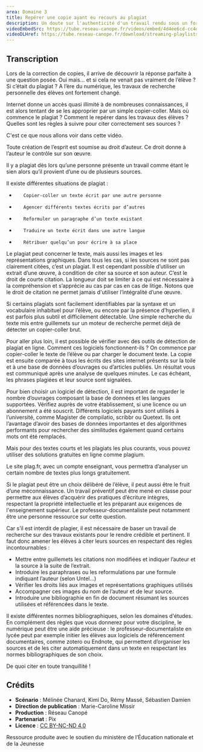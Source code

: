 ```yaml
---
area: Domaine 3
title: Repérer une copie ayant eu recours au plagiat
description: Un doute sur l'authenticité d'un travail rendu sous un format numérique ? Dans cette vidéo, quelques solutions pour estimer rapidement si un élève est auteur de plagiat et des pistes pour sensibiliser ses élèves à ce sujet !
videoEmbedSrc: https://tube.reseau-canope.fr/videos/embed/4d4ee6cd-cc4d-4253-9269-979a89835099
videoDLHref: https://tube.reseau-canope.fr/download/streaming-playlists/hls/videos/4d4ee6cd-cc4d-4253-9269-979a89835099-1080-fragmented.mp4
---
```


## Transcription

Lors de la correction de copies, il arrive de découvrir la réponse parfaite à une question posée. Oui mais… et si cela ne venait pas vraiment de l’élève ? Si c’était du plagiat ?
A l’ère du numérique, les travaux de recherche personnelle des élèves ont fortement changé.

Internet donne un accès quasi illimité à de nombreuses connaissances, il est alors tentant de se les approprier par un simple copier-coller.
Mais où commence le plagiat ?
Comment le repérer dans les travaux des élèves ?
Quelles sont les règles à suivre pour citer correctement ses sources ?

C'est ce que nous allons voir dans cette vidéo.

Toute création de l’esprit est soumise au droit d’auteur. Ce droit donne à l’auteur le contrôle sur son œuvre.

Il y a plagiat dès lors qu’une personne présente un travail comme étant le sien alors qu’il provient d’une ou de plusieurs sources.

Il existe différentes situations de plagiat :
-        Copier-coller un texte écrit par une autre personne
-        Agencer différents textes écrits par d’autres
-        Reformuler un paragraphe d’un texte existant
-        Traduire un texte écrit dans une autre langue
-        Rétribuer quelqu’un pour écrire à sa place

Le plagiat peut concerner le texte, mais aussi les images et les représentations graphiques. Dans tous les cas, si les sources ne sont pas clairement citées, c’est un plagiat.
​​Il est cependant possible d’utiliser un extrait d’une œuvre, à condition de citer sa source et son auteur.  C’est le droit de courte citation. La longueur doit se limiter à ce qui est nécessaire à la compréhension et s’apprécie au cas par cas en cas de litige. Notons que le droit de citation ne permet jamais d'utiliser l’intégralité d’une œuvre.

Si certains plagiats sont facilement identifiables par la syntaxe et un vocabulaire inhabituel pour l’élève, ou encore par la présence d’hyperlien, il est parfois plus subtil et difficilement détectable.
Une simple recherche du texte mis entre guillemets sur un moteur de recherche permet déjà de détecter un copier-coller brut.

Pour aller plus loin, il est possible de vérifier avec des outils de détection de plagiat en ligne.
Comment ces logiciels fonctionnent-ils ?
On commence par copier-coller le texte de l’élève ou par charger le document texte.
La copie est ensuite comparée à tous les écrits des sites internet présents sur la toile et à une base de données d’ouvrages ou d’articles publiés. Un résultat vous est communiqué après une analyse de quelques minutes. Le cas échéant, les phrases plagiées et leur source sont signalées.

Pour bien choisir un logiciel de détection, il est important de regarder le nombre d’ouvrages composant la base de données et les langues supportées. Vérifiez auprès de votre établissement, si une licence ou un abonnement a été souscrit.
Différents logiciels payants sont utilisés à l’université, comme Magister de compilatio, scribbr ou Quetext.  Ils ont l’avantage d’avoir des bases de données importantes et des algorithmes performants pour rechercher des similitudes également quand certains mots ont été remplacés.

Mais pour des textes courts et les plagiats les plus courants, vous pouvez utiliser des solutions gratuites en ligne comme plagium.

Le site plag.fr, avec un compte enseignant, vous permettra d’analyser un certain nombre de textes plus longs gratuitement.

Si le plagiat peut être un choix délibéré de l’élève, il peut aussi être le fruit d’une méconnaissance. Un travail préventif peut être mené en classe pour permettre aux élèves d’acquérir des pratiques d’écriture intègres, respectant la propriété intellectuelle et les préparant aux exigences de l'enseignement supérieur.
Le professeur-documentaliste peut notamment être une personne ressource sur cette question.

Car s’il est interdit de plagier, il est nécessaire de baser un travail de recherche sur des travaux existants pour le rendre crédible et pertinent. Il faut donc amener les élèves à citer leurs sources en respectant des règles incontournables :
-  Mettre entre guillemets les citations non modifiées et indiquer l’auteur et la source à la suite de l’extrait.
-  Introduire les paraphrases ou les reformulations par une formule indiquant l’auteur (selon Untel…)
-  Vérifier les droits liés aux images et représentations graphiques utilisés
-  Accompagner ces images du nom de l’auteur et de leur source.
-  Introduire une bibliographie en fin de document résumant les sources utilisées et référencées dans le texte.

Il existe différentes normes bibliographiques, selon les domaines d'études. En complément des règles que vous donnerez pour votre discipline, le numérique peut être une aide précieuse :  le professeur-documentaliste en lycée peut par exemple initier les élèves aux logiciels de référencement documentaires, comme zotero ou Endnote, qui permettent d’organiser les sources et de les citer automatiquement dans un texte en respectant les normes bibliographiques de son choix.

De quoi citer en toute tranquillité !

## Crédits

- **Scénario** : Mélinée Chanard, Kimi Do, Rémy Massé, Sébastien Damien
- **Direction de publication** : Marie-Caroline Missir
- **Production** : Réseau Canopé
- **Partenariat** : Pix
- **Licence** : [CC BY-NC-ND 4.0](https://creativecommons.org/licenses/by-nc-nd/4.0/deed.fr)

Ressource produite avec le soutien du ministère de l’Éducation nationale et de la Jeunesse

